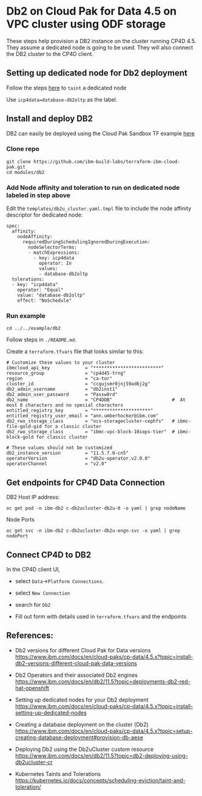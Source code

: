 # Db2 on Cloud Pak for Data 4.5 on VPC cluster using ODF storage

These steps help provision a DB2 instance on the cluster running CP4D 4.5. They assume a dedicated node is going to be used.  They will also connect the DB2 cluster to the CP4D client.

## Setting up dedicated node for Db2 deployment

Follow the steps [here](https://www.ibm.com/docs/en/cloud-paks/cp-data/4.5.x?topic=install-setting-up-dedicated-nodes) to `taint` a dedicated node

Use `icp4data=database-db2oltp` as the label.

## Install and deploy DB2

DB2 can easily be deployed using the Cloud Pak Sandbox TF example [here](https://github.com/ibm-build-labs/terraform-ibm-cloud-pak/tree/main/examples/Db2)

### Clone repo
```
git clone https://github.com/ibm-build-labs/terraform-ibm-cloud-pak.git
cd modules/db2
```
### Add Node affinity and toleration to run on dedicated node labeled in step above
Edit the `templates/db2u_cluster.yaml.tmpl` file to include the node affinity descriptor for dedicated node:
```
spec:
  affinity:
    nodeAffinity:
      requiredDuringSchedulingIgnoredDuringExecution:
        nodeSelectorTerms:
        - matchExpressions:
          - key: icp4data
            operator: In
            values:
            - database-db2oltp
  tolerations:
  - key: "icp4data"
    operator: "Equal"
    value: "database-db2oltp"
    effect: "NoSchedule"
```
### Run example
```
cd ../../example/db2
```

Follow steps in `./README.md`.

Create a `terraform.tfvars` file that looks similar to this: 
```
# Customize these values to your cluster
ibmcloud_api_key             = "*************************"
resource_group               = "cp4d45-trng"
region                       = "ca-tor"
cluster_id                   = "ccgujsmr0jnj59ad6j2g"
db2_admin_username           = "db2inst1"
db2_admin_user_password      = "Passw0rd"
db2_name                     = "CP4DDB"                      #  At most 8 characters and no special characters
entitled_registry_key        = "*********************"
entitled_registry_user_email = "ann.umberhocker@ibm.com"
db2_rwx_storage_class        = "ocs-storagecluster-cephfs"   # ibmc-file-gold-gid for a classic cluster
db2_rwo_storage_class        = "ibmc-vpc-block-10iops-tier"  # ibmc-block-gold for classic cluster

# These values should not be customized
db2_instance_version         = "11.5.7.0-cn5"
operatorVersion              = "db2u-operator.v2.0.0"
operatorChannel              = "v2.0"

```
## Get endpoints for CP4D Data Connection
DB2 Host IP address:
```
oc get pod -n ibm-db2 c-db2ucluster-db2u-0 -o yaml | grep nodeName
```
Node Ports
```
oc get svc -n ibm-db2 c-db2ucluster-db2u-engn-svc -o yaml | grep nodePort
```

## Connect CP4D to DB2

In the CP4D client UI, 

- select `Data`->`Platform Connections`.  

- select `New Connection`

- search for `Db2`

- Fill out form with details used in `terraform.tfvars` and the endpoints

## References:
- Db2 versions for different Cloud Pak for Data versions
https://www.ibm.com/docs/en/cloud-paks/cp-data/4.5.x?topic=install-db2-versions-different-cloud-pak-data-versions

- Db2 Operators and their associated Db2 engines
https://www.ibm.com/docs/en/db2/11.5?topic=deployments-db2-red-hat-openshift

- Setting up dedicated nodes for your Db2 deployment
https://www.ibm.com/docs/en/cloud-paks/cp-data/4.5.x?topic=install-setting-up-dedicated-nodes

- Creating a database deployment on the cluster (Db2)
https://www.ibm.com/docs/en/cloud-paks/cp-data/4.5.x?topic=setup-creating-database-deployment#provision-db-aese

- Deploying Db2 using the Db2uCluster custom resource
https://www.ibm.com/docs/en/db2/11.5?topic=db2-deploying-using-db2ucluster-cr

- Kubernetes Taints and Tolerations
https://kubernetes.io/docs/concepts/scheduling-eviction/taint-and-toleration/


